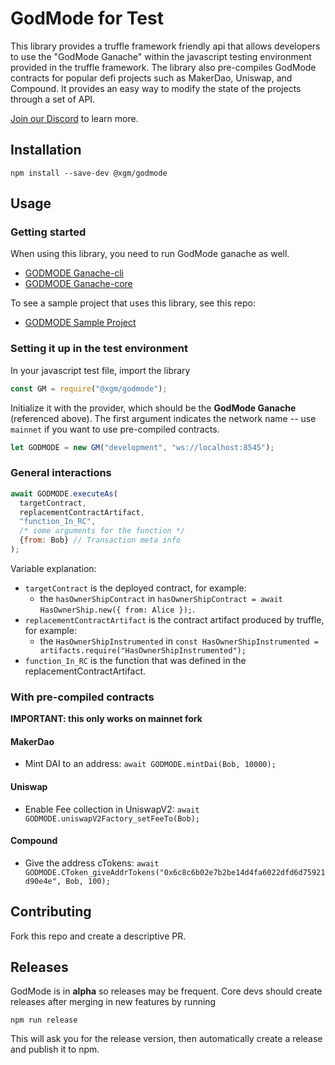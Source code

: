 # GodMode for Test

This library provides a truffle framework friendly api that allows developers to use the "GodMode Ganache" within the javascript testing environment provided in the truffle framework. The library also pre-compiles GodMode contracts for popular defi projects such as MakerDao, Uniswap, and Compound. It provides an easy way to modify the state of the projects through a set of API.

[Join our Discord](https://discord.gg/UPpgH2w) to learn more.

## Installation

`npm install --save-dev @xgm/godmode`

## Usage

### Getting started

When using this library, you need to run GodMode ganache as well.
* [GODMODE Ganache-cli](https://github.com/xGodMode/godmode-ganache-cli)
* [GODMODE Ganache-core](https://github.com/xGodMode/godmode-ganache-core)

To see a sample project that uses this library, see this repo:
* [GODMODE Sample Project](https://github.com/xGodMode/godmode-sample-project)

### Setting it up in the test environment

In your javascript test file, import the library

```js
const GM = require("@xgm/godmode");
```

Initialize it with the provider, which should be the __GodMode Ganache__ (referenced above). The first argument indicates the network name -- use `mainnet` if you want to use pre-compiled contracts.

```js
let GODMODE = new GM("development", "ws://localhost:8545");
```

### General interactions

```javascript
await GODMODE.executeAs(
  targetContract,
  replacementContractArtifact,
  "function_In_RC",
  /* some arguments for the function */
  {from: Bob} // Transaction meta info
);
```

Variable explanation:
* `targetContract` is the deployed contract, for example:
    * the `hasOwnerShipContract` in `hasOwnerShipContract = await HasOwnerShip.new({ from: Alice });`.
* `replacementContractArtifact` is the contract artifact produced by truffle, for example:
    * the `HasOwnerShipInstrumented` in `const HasOwnerShipInstrumented = artifacts.require("HasOwnerShipInstrumented");`
* `function_In_RC` is the function that was defined in the replacementContractArtifact.

### With pre-compiled contracts
**IMPORTANT: this only works on mainnet fork**

#### MakerDao
* Mint DAI to an address: `await GODMODE.mintDai(Bob, 10000);`

#### Uniswap
* Enable Fee collection in UniswapV2: `await GODMODE.uniswapV2Factory_setFeeTo(Bob);`

#### Compound
* Give the address cTokens: `await GODMODE.CToken_giveAddrTokens("0x6c8c6b02e7b2be14d4fa6022dfd6d75921d90e4e", Bob, 100);   `

## Contributing
Fork this repo and create a descriptive PR.

## Releases
GodMode is in __alpha__ so releases may be frequent.
Core devs should create releases after merging in new features by running

`npm run release`

This will ask you for the release version, then automatically create a release and publish it to npm.

